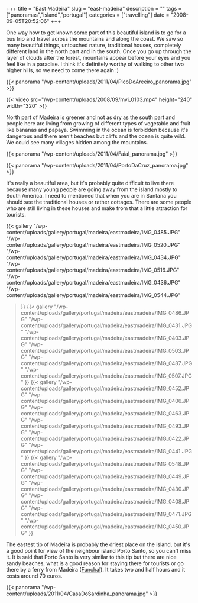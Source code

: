 +++
title = "East Madeira"
slug = "east-madeira"
description = ""
tags = ["panoramas","island","portugal"]
categories = ["travelling"]
date = "2008-09-05T20:52:06"
+++

One way how to get known some part of this beautiful island is to go for a bus trip and travel
across the mountains and along the coast. We saw so many beautiful things, untouched nature,
traditional houses, completely different land in the north part and in the south. Once you go up through the layer of clouds after the forest, mountains appear before your eyes and
you feel like in a paradise. I think it's definitely worthy of walking to other two higher hills,
so we need to come there again :)

{{< panorama "/wp-content/uploads/2011/04/PicoDoAreeiro_panorama.jpg"  >}}


{{< video src="/wp-content/uploads/2008/09/mvi_0103.mp4" height="240" width="320" >}}


North part of Madeira is greener and not as dry as the south part and people here are living from
growing of different types of vegetable and fruit like bananas and papaya. Swimming in the ocean is
forbidden because it's dangerous and there aren't beaches but cliffs and the ocean is quite wild.
We could see many villages hidden among the mountains.

{{< panorama "/wp-content/uploads/2011/04/Faial_panorama.jpg"  >}}

{{< panorama "/wp-content/uploads/2011/04/PortoDaCruz_panorama.jpg"  >}}

It's really a beautiful area, but it's probably quite difficult to live there because many young
people are going away from the island mostly to South America. I need to mentioned that when you
are in Santana you should see the traditional houses or rather cottages. There are some people who
are still living in these houses and make from that a little attraction for tourists.

 {{< gallery
    "/wp-content/uploads/gallery/portugal/madeira/eastmadeira/IMG_0485.JPG"
    "/wp-content/uploads/gallery/portugal/madeira/eastmadeira/IMG_0520.JPG"
    "/wp-content/uploads/gallery/portugal/madeira/eastmadeira/IMG_0434.JPG"
    "/wp-content/uploads/gallery/portugal/madeira/eastmadeira/IMG_0516.JPG"
    "/wp-content/uploads/gallery/portugal/madeira/eastmadeira/IMG_0436.JPG"
    "/wp-content/uploads/gallery/portugal/madeira/eastmadeira/IMG_0544.JPG"
>}}
 {{< gallery
    "/wp-content/uploads/gallery/portugal/madeira/eastmadeira/IMG_0486.JPG"
    "/wp-content/uploads/gallery/portugal/madeira/eastmadeira/IMG_0431.JPG"
    "/wp-content/uploads/gallery/portugal/madeira/eastmadeira/IMG_0403.JPG"
    "/wp-content/uploads/gallery/portugal/madeira/eastmadeira/IMG_0503.JPG"
    "/wp-content/uploads/gallery/portugal/madeira/eastmadeira/IMG_0487.JPG"
    "/wp-content/uploads/gallery/portugal/madeira/eastmadeira/IMG_0507.JPG"
>}}
 {{< gallery
    "/wp-content/uploads/gallery/portugal/madeira/eastmadeira/IMG_0452.JPG"
    "/wp-content/uploads/gallery/portugal/madeira/eastmadeira/IMG_0406.JPG"
    "/wp-content/uploads/gallery/portugal/madeira/eastmadeira/IMG_0463.JPG"
    "/wp-content/uploads/gallery/portugal/madeira/eastmadeira/IMG_0493.JPG"
    "/wp-content/uploads/gallery/portugal/madeira/eastmadeira/IMG_0422.JPG"
    "/wp-content/uploads/gallery/portugal/madeira/eastmadeira/IMG_0441.JPG"
>}}
 {{< gallery
    "/wp-content/uploads/gallery/portugal/madeira/eastmadeira/IMG_0548.JPG"
    "/wp-content/uploads/gallery/portugal/madeira/eastmadeira/IMG_0449.JPG"
    "/wp-content/uploads/gallery/portugal/madeira/eastmadeira/IMG_0430.JPG"
    "/wp-content/uploads/gallery/portugal/madeira/eastmadeira/IMG_0408.JPG"
    "/wp-content/uploads/gallery/portugal/madeira/eastmadeira/IMG_0471.JPG"
    "/wp-content/uploads/gallery/portugal/madeira/eastmadeira/IMG_0450.JPG"
>}}

The eastest tip of Madeira is probably the driest place on the island, but it's a good point for
view of the neighbour island Porto Santo, so you can't miss it. It is said that Porto Santo is very
similar to this tip but there are nice sandy beaches, what is a good reason for staying there for
tourists or go there by a ferry from Madeira (<a title="Funchal"
href="http://www.ajka-andrej.com/2008/09/05/funchal/">Funchal</a>). It takes two and half hours and
it costs around 70 euros.

{{< panorama "/wp-content/uploads/2011/04/CasaDoSardinha_panorama.jpg"  >}}
